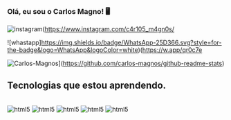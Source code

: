 
### Olá, eu sou o Carlos Magno! 🖥️

![instagram](https://img.shields.io/badge/Instagram-FF0069.svg?style=for-the-badge&logo=Instagram&logoColor=white)(https://www.instagram.com/c4r105_m4gn0s/

![whastapp]https://img.shields.io/badge/WhatsApp-25D366.svg?style=for-the-badge&logo=WhatsApp&logoColor=white)(https://w.app/qr0c7e

![Carlos-Magnos](https://github-readme-stats.vercel.app/api?username=carlos-magnos)](https://github.com/carlos-magnos/github-readme-stats)

## Tecnologias que estou aprendendo.

<div style= "display: inline_block"><br/>

<img aline= "center" alt= "html5" src= "https://img.shields.io/badge/HTML5-E34F26.svg?style=for-the-badge&logo=HTML5&logoColor=white"/> 
<img aline= "center" alt= "html5" src= 
"https://img.shields.io/badge/CSS-663399.svg?style=for-the-badge&logo=CSS&logoColor=white"/> 
<img aline= "center" alt= "html5" src= 
"https://img.shields.io/badge/JavaScript-F7DF1E.svg?style=for-the-badge&logo=JavaScript&logoColor=black"/> 
<img aline= "center" alt= "html5" src= 
"https://img.shields.io/badge/PHP-777BB4.svg?style=for-the-badge&logo=PHP&logoColor=white"/> 
<img aline= "center" alt= "html5" src= 
"https://img.shields.io/badge/MySQL-4479A1.svg?style=for-the-badge&logo=MySQL&logoColor=white"/> 

</div><br/>
